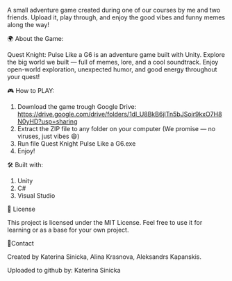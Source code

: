 A small adventure game created during one of our courses by me and two friends.
Upload it, play through, and enjoy the good vibes and funny memes along the way!

🌍 About the Game: 

Quest Knight: Pulse Like a G6 is an adventure game built with Unity.
Explore the big world we built — full of memes, lore, and a cool soundtrack.
Enjoy open-world exploration, unexpected humor, and good energy throughout your quest!

🎮 How to PLAY:
1. Download the game trough Google Drive: https://drive.google.com/drive/folders/1dl_U8BkB6jITn5bJSoir9kxO7H8N0yHD?usp=sharing
2. Extract the ZIP file to any folder on your computer (We promise — no viruses, just vibes 😄)
3. Run file Quest Knight Pulse Like a G6.exe
4. Enjoy!

🛠️ Built with: 
1. Unity
2. C#
3. Visual Studio

📜 License

This project is licensed under the MIT License.
Feel free to use it for learning or as a base for your own project.

💬Contact

Created by Katerina Sinicka, Alina Krasnova, Aleksandrs Kapanskis.

Uploaded to github by: Katerina Sinicka
